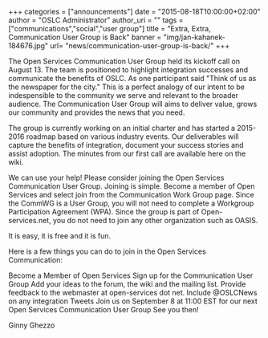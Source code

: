 +++
categories = ["announcements"]
date = "2015-08-18T10:00:00+02:00"
author = "OSLC Administrator"
author_uri = ""
tags = ["communications","social","user group"]
title = "Extra, Extra, Communication User Group is Back"
banner = "img/jan-kahanek-184676.jpg"
url= "news/communication-user-group-is-back/"
+++

The Open Services Communication User Group held its kickoff call on August 13. The team is positioned to highlight integration successes and communicate the benefits of OSLC. As one participant said "Think of us as the newspaper for the city." This is a perfect analogy of our intent to be indespensible to the community we serve and relevant to the broader audience. The Communication User Group will aims to deliver value, grows our community and provides the news that you need.

The group is currently working on an initial charter and has started a 2015-2016 roadmap based on various industry events. Our deliverables will capture the benefits of integration, document your success stories and assist adoption. The minutes from our first call are available here on the wiki.

We can use your help! Please consider joining the Open Services Communication User Group. Joining is simple. Become a member of Open Services and select join from the Communication Work Group page. Since the CommWG is a User Group, you will not need to complete a Workgroup Participation Agreement (WPA). Since the group is part of Open-services.net, you do not need to join any other organization such as OASIS.

It is easy, it is free and it is fun.

Here is a few things you can do to join in the Open Services Communication:

Become a Member of Open Services
Sign up for the Communication User Group
Add your ideas to the forum, the wiki and the mailing list.  Provide feedback to the webmaster at open-services dot net.
Include @OSLCNews on any integration Tweets
Join us on September 8 at 11:00 EST for our next Open Services Communication User Group
See you then!

Ginny Ghezzo
